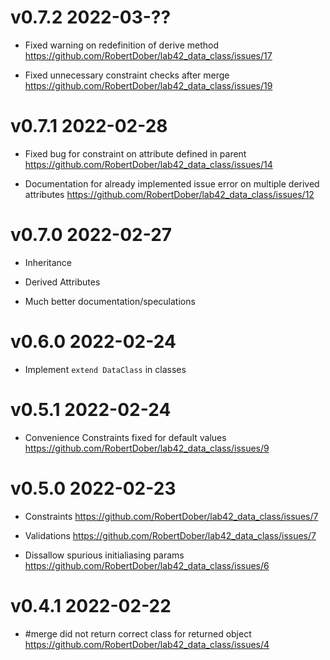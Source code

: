 # v0.7.2 2022-03-??

- Fixed warning on redefinition of derive method https://github.com/RobertDober/lab42_data_class/issues/17

- Fixed unnecessary constraint checks after merge https://github.com/RobertDober/lab42_data_class/issues/19

# v0.7.1 2022-02-28

- Fixed bug for constraint on attribute defined in parent https://github.com/RobertDober/lab42_data_class/issues/14

- Documentation for already implemented issue error on multiple derived attributes 
  https://github.com/RobertDober/lab42_data_class/issues/12

# v0.7.0 2022-02-27

- Inheritance

- Derived Attributes

- Much better documentation/speculations

# v0.6.0 2022-02-24

- Implement `extend DataClass` in classes

# v0.5.1 2022-02-24

- Convenience Constraints fixed for default values https://github.com/RobertDober/lab42_data_class/issues/9

# v0.5.0 2022-02-23

- Constraints https://github.com/RobertDober/lab42_data_class/issues/7

- Validations https://github.com/RobertDober/lab42_data_class/issues/7

- Dissallow spurious initialiasing params https://github.com/RobertDober/lab42_data_class/issues/6

# v0.4.1 2022-02-22

- #merge did not return correct class for returned object https://github.com/RobertDober/lab42_data_class/issues/4
<!--SPDX-License-Identifier: Apache-2.0-->
